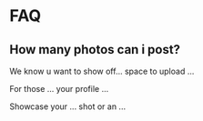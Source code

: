 # FAQ

## How many photos can i post?


We know u want to show off...
space to upload ...

For those ...
your profile ...

Showcase your ...
shot or an ...
